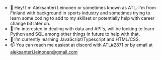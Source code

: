 - 👋 Hey! I'm Aleksanteri Leinonen or sometimes known as ATL. I'm from Finland with background in sports industry and sometimes trying to learn some coding to add to my skillset or potentially help with career change bit later on.
- 👀 I’m interested in dealing with data and API's, will be looking to learn Python and SQL among other things in future to help with that.
- 🌱 I’m currently learning JavaScript/Typescript and HTML/CSS.
- 📫 You can reach me easiest at discord with ATL#2871 or by email at aleksanteri.leinonen@gmail.com
